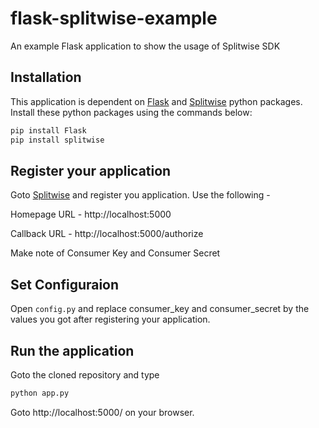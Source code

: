 # flask-splitwise-example
An example Flask application to show the usage of Splitwise SDK

## Installation

This application is dependent on [Flask](http://flask.pocoo.org/) and [Splitwise](https://github.com/namaggarwal/splitwise) python packages. Install these python packages using the commands below:

```sh
pip install Flask
pip install splitwise
```

## Register your application

Goto [Splitwise](https://secure.splitwise.com/oauth_clients) and register you application. Use the following -

Homepage URL - http://localhost:5000 

Callback URL - http://localhost:5000/authorize

Make note of Consumer Key and Consumer Secret

## Set Configuraion

Open ```config.py``` and replace consumer_key and consumer_secret by the values you got after registering your application.

## Run the application

Goto the cloned repository and type 

```python
python app.py
```

Goto http://localhost:5000/ on your browser.
